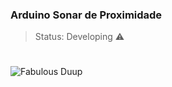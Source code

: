 ### Arduino Sonar de Proximidade

> Status: Developing ⚠️

#

![Fabulous Duup](https://user-images.githubusercontent.com/57970582/182040034-b8e07439-c5ba-490b-969e-1701b1aa49db.png)
